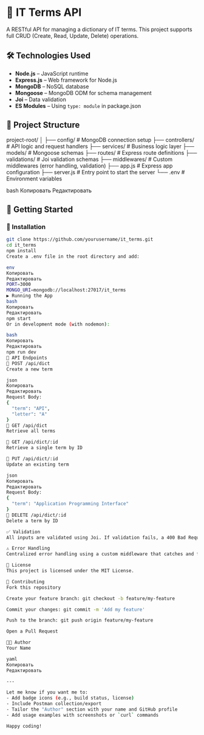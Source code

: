 # 📘 IT Terms API

A RESTful API for managing a dictionary of IT terms. This project supports full CRUD (Create, Read, Update, Delete) operations.

## 🛠 Technologies Used

- **Node.js** – JavaScript runtime
- **Express.js** – Web framework for Node.js
- **MongoDB** – NoSQL database
- **Mongoose** – MongoDB ODM for schema management
- **Joi** – Data validation
- **ES Modules** – Using `type: module` in package.json

## 📁 Project Structure

project-root/
│
├── config/ # MongoDB connection setup
├── controllers/ # API logic and request handlers
├── services/ # Business logic layer
├── models/ # Mongoose schemas
├── routes/ # Express route definitions
├── validations/ # Joi validation schemas
├── middlewares/ # Custom middlewares (error handling, validation)
├── app.js # Express app configuration
├── server.js # Entry point to start the server
└── .env # Environment variables

bash
Копировать
Редактировать

## 🚀 Getting Started

### 🔧 Installation

```bash
git clone https://github.com/yourusername/it_terms.git
cd it_terms
npm install
Create a .env file in the root directory and add:

env
Копировать
Редактировать
PORT=3000
MONGO_URI=mongodb://localhost:27017/it_terms
▶️ Running the App
bash
Копировать
Редактировать
npm start
Or in development mode (with nodemon):

bash
Копировать
Редактировать
npm run dev
📌 API Endpoints
🔹 POST /api/dict
Create a new term

json
Копировать
Редактировать
Request Body:
{
  "term": "API",
  "letter": "A"
}
🔹 GET /api/dict
Retrieve all terms

🔹 GET /api/dict/:id
Retrieve a single term by ID

🔹 PUT /api/dict/:id
Update an existing term

json
Копировать
Редактировать
Request Body:
{
  "term": "Application Programming Interface"
}
🔹 DELETE /api/dict/:id
Delete a term by ID

✅ Validation
All inputs are validated using Joi. If validation fails, a 400 Bad Request error is returned.

⚠️ Error Handling
Centralized error handling using a custom middleware that catches and formats errors in a consistent structure.

📃 License
This project is licensed under the MIT License.

🤝 Contributing
Fork this repository

Create your feature branch: git checkout -b feature/my-feature

Commit your changes: git commit -m 'Add my feature'

Push to the branch: git push origin feature/my-feature

Open a Pull Request

👨‍💻 Author
Your Name

yaml
Копировать
Редактировать

---

Let me know if you want me to:
- Add badge icons (e.g., build status, license)
- Include Postman collection/export
- Tailor the "Author" section with your name and GitHub profile
- Add usage examples with screenshots or `curl` commands

Happy coding!